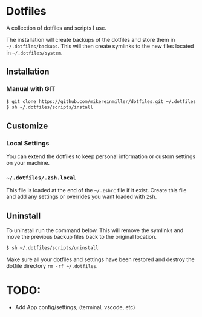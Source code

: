 # Dotfiles

A collection of dotfiles and scripts I use.

The installation will create backups of the dotfiles and store them in `~/.dotfiles/backups`. This will then create symlinks to the new files located in `~/.dotfiles/system`.

## Installation

### Manual with GIT
```sh
$ git clone https://github.com/mikereinmiller/dotfiles.git ~/.dotfiles
$ sh ~/.dotfiles/scripts/install
```

## Customize

### Local Settings
You can extend the dotfiles to keep personal information or custom settings on your machine.

### `~/.dotfiles/.zsh.local`
This file is loaded at the end of the `~/.zshrc` file if it exist.  Create this file and add any settings or overrides you want loaded with zsh.

## Uninstall

To uninstall run the command below.  This will remove the symlinks and move the previous backup files back to the original location.

```sh
$ sh ~/.dotfiles/scripts/uninstall
```

Make sure all your dotfiles and settings have been restored and destroy the dotfile directory `rm -rf ~/.dotfiles`.

# TODO:
  * Add App config/settings, (terminal, vscode, etc)
